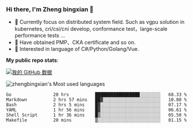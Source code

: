 ### Hi there, I'm Zheng bingxian  👋

* 📖  Currently focus on distributed system field. Such as vgpu solution in kubernetes, cri/csi/cni develop, conformance test，large-scale performance tests ...
* 🌱  Have obtained PMP、CKA certificate and so on.
* 👯  Interested in language of C#/Python/Golang/Vue.

**My public repo stats**:

[![我的 GitHub 数据](https://github-readme-stats.vercel.app/api?username=zhengbingxian&theme=merko)]()

![zhengbingxian's Most used languages](https://github-readme-stats.vercel.app/api/top-langs/?username=zhengbingxian&layout=compact&hide_border=true&langs_count=10)

<!--START_SECTION:waka-->

```text
Go                20 hrs          █████████████████░░░░░░░░   68.33 %
Markdown          2 hrs 57 mins   ██▓░░░░░░░░░░░░░░░░░░░░░░   10.08 %
Bash              2 hrs 5 mins    █▓░░░░░░░░░░░░░░░░░░░░░░░   07.17 %
YAML              1 hr 56 mins    █▓░░░░░░░░░░░░░░░░░░░░░░░   06.61 %
Shell Script      1 hr 36 mins    █▒░░░░░░░░░░░░░░░░░░░░░░░   05.50 %
Makefile          20 mins         ▒░░░░░░░░░░░░░░░░░░░░░░░░   01.15 %
```

<!--END_SECTION:waka-->
